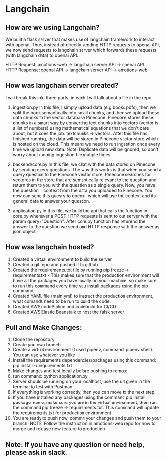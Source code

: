 # Langchain

## How are we using Langchain?
We built a flask server that makes use of langchain framework to interact with openai. Thus, instead of directly sending HTTP requests
to openai API, we now send requests to langchain server which forwards these requests (with langchain data) to openai API. 

HTTP Request: amotions-web -> langchain server API -> openai API
<br />
HTTP Response: openai API -> langchain server API -> amotions-web

## How was langchain server created?
I will break this into three parts, in each I will talk about a file in the repo.

1. ingestion.py
In this file, I simply upload data (e.g books pdfs), then we split the book semantically into small chunks, and then we upload these data chunks to the vector database Pinecone. Pinecone stores these chunks in a smart way by converting text chunks into vectors (vector is a list of numbers) using mathematical equations that we don't care about, but it does the job. textchunks -> vectors. After this file has finished running, the data will be stored in Pinecone vector store which is hosted on the cloud. This means we need to run ingestion once every time we upload new data. Note: Duplicate data will be ignored, so don't worry about running ingestion file mutiple times.

2. backend/core.py
In this file, we chat with the data stored on Pinecone by sending query questions. The way this works is that when you send a query question to the Pinecone vector store, Pinecone searches for vectores in the store that are semantically relevant to the question and return them to you with the question as a single query. Now, you have the question + context from the data you uploaded to Pinecone. You now can send this quesry to openai, which will use the context and its general data to answer your question.

3. application.py
In this file, we build the api that calls the function in core.py whenever a POST HTTP requests is sent to our server with the param query="Question". After core.py function has returend the answer to the question we send and HTTP response with the answer as json object.

## How was langchain hosted?
1. Created a virtual environment to build the server
2. Created a git repo and pushed it to github
3. Created the requirements.txt file by running pip freeze -> requirements.txt - This makes sure that the production environment will have all the packages you have locally on your machine, so make sure to run this command every time you install packages using the pip command 
4. Created YAML file (main.yml) to instruct the production environment, what comands need to be run to build the code.
5. Created AWS codePipline and codebuild for CI/CD
6. Created AWS Elastic Beanstalk to host the falsk server

## Pull and Make Changes:
1. Clone the repository 
2. Create you own branch
3. Create a virtual environment (I used pipenv, command: pipenv shell). You can use whatever you like
4. Install the requirements dependencies/packages using this command: pip install -r requirements.txt
5. Make changes and test locally before pushing to remote
6. run command: python application.py
7. Server should be running on your localhost, use the url given in the terminal to test with Postman
8. If everything is working correctly, then you can move to the next step
9. If you have installed any packages using the command pip install package_name, make sure you are in the virtual environment, then run the command pip freeze -> requirements.txt. This command will update the requirements.txt for production environment
10. You are ready to push now, commit your changes and push them to your branch. NOTE: Follow the instruction in amotions-web repo for how to merge and release new feature to production

## Note: If you have any question or need help, please ask in slack.
